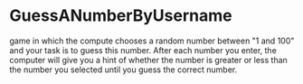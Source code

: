# GuessANumberByUsername
game in which the compute chooses a random number between "1 and 100" and your task is to guess this number. After each number you enter, the computer will give you a hint of whether the number is greater or less than the number you selected until you guess the correct number.
